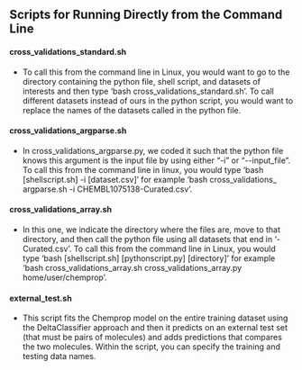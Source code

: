 ## Scripts for Running Directly from the Command Line

#### cross_validations_standard.sh
* To call this from the command line in Linux, you would want to go to the directory containing the python file, shell script, and datasets of interests and then type ‘bash cross_validations_standard.sh’. To call different datasets instead of ours in the python script, you would want to replace the names of the datasets called in the python file. 

#### cross_validations_argparse.sh
* In cross_validations_argparse.py, we coded it such that the python file knows this argument is the input file by using either “-i” or “--input_file”. To call this from the command line in linux, you would type ‘bash [shellscript.sh] -i [dataset.csv]’  for example ‘bash cross_validations_ argparse.sh -i CHEMBL1075138-Curated.csv’.

#### cross_validations_array.sh
* In this one, we indicate the directory where the files are, move to that directory, and then call the python file using all datasets that end in ‘-Curated.csv’. To call this from the command line in Linux, you would type ‘bash [shellscript.sh] [pythonscript.py] [directory]’ for example ‘bash cross_validations_array.sh cross_validations_array.py home/user/chemprop’. 

#### external_test.sh
* This script fits the Chemprop model on the entire training dataset using the DeltaClassifier approach and then it predicts on an external test set (that must be pairs of molecules) and adds predictions that compares the two molecules. Within the script, you can specify the training and testing data names.

